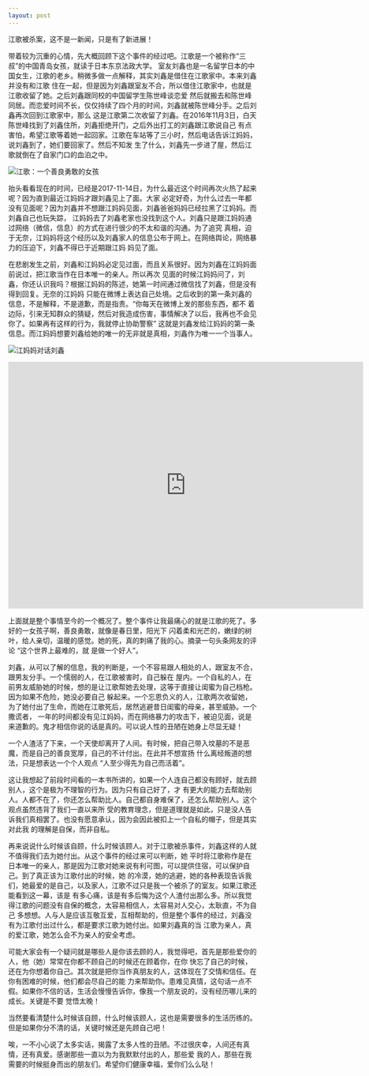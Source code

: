 ```yaml
---
layout: post
---
```


江歌被杀案，这不是一新闻，只是有了新进展！

带着较为沉重的心情，先大概回顾下这个事件的经过吧。江歌是一个被称作“三叔”的中国青岛女孩，就读于日本东京法政大学。
室友刘鑫也是一名留学日本的中国女生，江歌的老乡。稍微多做一点解释，其实刘鑫是借住在江歌家中。本来刘鑫并没有和江歌
住在一起，但是因为刘鑫跟室友不合，所以借住江歌家中，也就是江歌收留了她。之后刘鑫跟同校的中国留学生陈世峰谈恋爱
然后就搬去和陈世峰同居。而恋爱时间不长，仅仅持续了四个月的时间，刘鑫就被陈世峰分手。之后刘鑫再次回到江歌家中，那么
这是江歌第二次收留了刘鑫。在2016年11月3日，白天陈世峰找到了刘鑫住所，刘鑫拒绝开门，之后外出打工的刘鑫跟江歌说自己
有点害怕，希望江歌等着她一起回家。江歌在车站等了三小时，然后电话告诉江妈妈，说刘鑫到了，她们要回家了。然后不知发
生了什么，刘鑫先一步进了屋，然后江歌就倒在了自家门口的血泊之中。

![江歌：一个善良勇敢的女孩](http://liuxue.kantsuu.com/UploadFiles/201708/20170816062914283.jpg?imageView&thumbnail=550x0 "江歌：一个善良勇敢的女孩")

抬头看看现在的时间，已经是2017-11-14日，为什么最近这个时间再次火热了起来呢？因为直到最近江妈妈才跟刘鑫见上了面。大家
必定好奇，为什么过去一年都没有见面呢？因为刘鑫并不想跟江妈妈见面，刘鑫爸爸妈妈已经拉黑了江妈妈。而刘鑫自己也玩失踪，
江妈妈去了刘鑫老家也没找到这个人。刘鑫只是跟江妈妈通过网络（微信，信息）的方式在进行很少的不太和谐的沟通。为了追究
真相，迫于无奈，江妈妈将这个经历以及刘鑫家人的信息公布于网上。在网络舆论，网络暴力的压迫下，刘鑫不得已于近期跟江妈
妈见了面。

在悲剧发生之前，刘鑫和江妈妈必定见过面，而且关系很好。因为刘鑫在江妈妈面前说过，把江歌当作在日本唯一的亲人。所以再次
见面的时候江妈妈问了，刘鑫，你还认识我吗？根据江妈妈的陈述，她第一时间通过微信找了刘鑫，但是没有得到回复。无奈的江妈妈
只能在微博上表达自己处境。之后收到的第一条刘鑫的信息，不是解释，不是道歉，而是指责。“你每天在微博上发的那些东西，都不
着边际，引来无知群众的猜疑，然后对我造成伤害，事情解决了以后，我再也不会见你了。如果再有这样的行为，我就停止协助警察”
这就是刘鑫发给江妈妈的第一条信息。而江妈妈想要刘鑫给她的唯一的无非就是真相，刘鑫作为唯一一个当事人。

![江妈妈对话刘鑫]()
<iframe height="500" width="720" src='http://player.youku.com/embed/XMzE1NjUxMTg5Ng==' frameborder="0" allowfullscreen></iframe>

上面就是整个事情至今的一个概况了。整个事件让我最痛心的就是江歌的死了。多好的一女孩子啊，善良勇敢，就像是春日里，阳光下
闪着柔和光芒的，嫩绿的树叶，给人亲切，温暖的感觉。她的死，真的刺痛了我的心。摘录一句头条网友的评论 “这个世界上最难的，就
是做一个好人”。

刘鑫，从可以了解的信息，我的判断是，一个不容易跟人相处的人，跟室友不合，跟男友分手。一个懦弱的人，在江歌被害时，自己躲在
屋内。一个自私的人，在前男友威胁她的时候，想的是让江歌帮她去处理，这等于直接让闺蜜为自己档枪。因为如果不危险，她没必要自己
躲起来。一个忘恩负义的人，江歌两次收留她，为了她付出了生命，而她在江歌死后，居然逃避昔日闺蜜的母亲，甚至威胁。一个撒谎者，
一年的时间都没有见江妈妈，而在网络暴力的攻击下，被迫见面，说是来道歉的。鬼才相信你说的话是真的。可以说人性的丑陋在她身上尽显无疑！

一个人渣活了下来，一个天使却离开了人间。有时候，把自己带入坟墓的不是恶魔，而是自己的善良宽厚，自己的不计付出。在此并不想宣扬
什么离经叛道的想法，只是想表达一个个人观点 “人至少得先为自己而活着”。

这让我想起了前段时间看的一本书所讲的，如果一个人连自己都没有顾好，就去顾别人，这个是极为不理智的行为。因为只有自己好了，才
有更大的能力去帮助别人。人都不在了，你还怎么帮助比人。自己都自身难保了，还怎么帮助别人。这个观点虽然违背了我们一直以来所
受的教育理念，但是道理就是如此，只是没人告诉我们真相罢了。也没有愿意承认，因为会因此被扣上一个自私的帽子，但是其实对此我
的理解是自保，而非自私。

再来说说什么时候该自顾，什么时候该顾人。对于江歌被杀事件，刘鑫这样的人就不值得我们去为她付出。从这个事件的经过来可以判断，她
平时将江歌称作是在日本唯一的亲人，那是因为江歌对她来说有利可图，可以提供住宿，可以保护自己。到了真正该为江歌付出的时候，她
的冷漠，她的逃避，她的各种表现告诉我们，她最爱的是自己，以及家人，江歌不过只是我一个被杀了的室友。如果江歌还能看到这一幕，该是
有多心痛，该是有多后悔为这个人渣付出那么多。所以我觉得江歌的问题没有自保的概念，太容易相信人，太容易对人交心，太耿直，不为自己
多想想。人与人是应该互敬互爱，互相帮助的，但是整个事件的经过，刘鑫没有为江歌付出过什么，都是要求江歌为她付出。如果刘鑫真的当
江歌为亲人，真的爱江歌，她怎么会不为亲人的安全考虑。

可能大家会有一个疑问就是哪些人是你该去顾的人，我觉得吧，首先是那些爱你的人，他（她）常常在你都不顾自己的时候还在顾着你，在你
快忘了自己的时候，还在为你想着你自己。其次就是把你当作真朋友的人，这体现在了交情和信任。在你有困难的时候，他们都会尽自己的能
力来帮助你。患难见真情，这句话一点不假。如果你不信的话，生活会慢慢告诉你，像我一个朋友说的，没有经历哪儿来的成长。关键是不要
觉悟太晚！

当然要看清楚什么时候该自顾，什么时候该顾人，这也是需要很多的生活历练的。但是如果你分不清的话，关键时候还是先顾自己吧！

唉，一不小心说了太多实话，揭露了太多人性的丑陋。不过很庆幸，人间还有真情，还有真爱。感谢那些一直以为为我默默付出的人，那些爱
我的人，那些在我需要的时候挺身而出的朋友们。希望你们健康幸福，爱你们么么哒！

